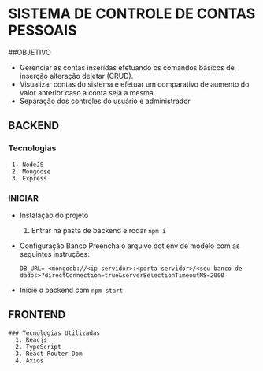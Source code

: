 # SISTEMA DE CONTROLE DE CONTAS PESSOAIS

##OBJETIVO

* Gerenciar as contas inseridas efetuando os comandos básicos de inserção alteração deletar (CRUD).
* Visualizar contas do sistema e efetuar um comparativo de aumento do valor anterior caso a conta seja a mesma.
* Separação dos controles do usuário e administrador

## BACKEND
  ### Tecnologias
     1. NodeJS
     2. Mongoose
     3. Express
  
  ### INICIAR
  * Instalação do projeto
    1. Entrar na pasta de backend e rodar `npm i`
  * Configuração Banco
    Preencha o arquivo dot.env de modelo com as seguintes instruções:
        
      `DB_URL= <mongodb://<ip servidor>:<porta servidor>/<seu banco de dados>?directConnection=true&serverSelectionTimeoutMS=2000`
    
     
  * Inicie o backend com `npm start`

  ## FRONTEND
    ### Tecnologias Utilizadas
      1. Reacjs
      2. TypeScript
      3. React-Router-Dom
      4. Axios

  
    
